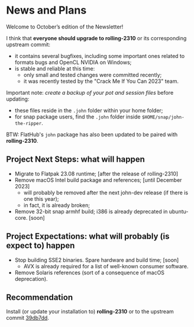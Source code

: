# News and Plans

Welcome to October’s edition of the Newsletter!

I think that **everyone should upgrade to rolling-2310** or its corresponding upstream commit:
- it contains several bugfixes, including some important ones related to formats bugs and OpenCL NVIDIA on Windows;
- is stable and reliable at this time:
  - only small and tested changes were committed recently;
  - it was recently tested by the "Crack Me If You Can 2023" team.

Important note: _create a backup of your pot and session files_ before updating:
- these files reside in the `.john` folder within your home folder;
- for snap package users, find the `.john` folder inside `$HOME/snap/john-the-ripper`.

BTW: FlatHub's `john` package has also been updated to be paired with **rolling-2310**.

## Project Next Steps: what will happen

* Migrate to Flatpak 23.08 runtime; [after the release of rolling-2310]
* Remove macOS Intel build package and references; [until December 2023]
  * will probably be removed after the next john-dev release (if there is one this year);
  * in fact, it is already broken;
* Remove 32-bit snap armhf build; i386 is already deprecated in ubuntu-core. [soon]

## Project Expectations: what will probably (is expect to) happen

* Stop building SSE2 binaries. Spare hardware and build time; [soon]
  * AVX is already required for a list of well-known consumer software.
* Remove Solaris references (sort of a consequence of macOS deprecation).

## Recommendation

Install (or update your installation to) **rolling-2310** or to the upstream commit
[39db7dd](https://github.com/openwall/john/commit/39db7dd63e3fefb343c3dbb72eaa5c7599b6c298).
